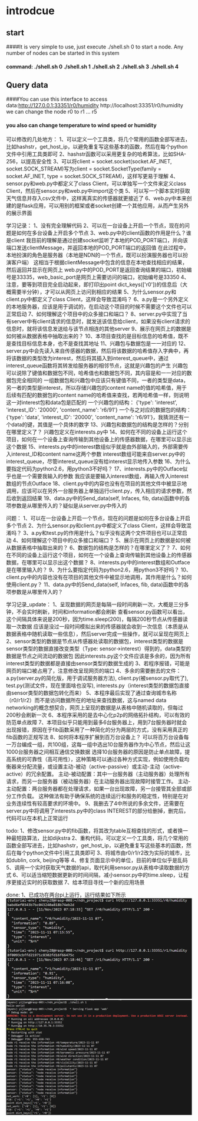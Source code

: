 # introdcue
## start
####It is very simple to use, just execute ./shell.sh 0 to start a node. Any number of nodes can be started in this system
#### command:  ./shell.sh 0  ./shell.sh 1  ./shell.sh 2   ./shell.sh 3  ./shell.sh 4

## Query data
####You can use this interface to access data:http://127.0.0.1:33351/r0/humidity http://localhost:33351/r0/humidity  
we can change the node r0 to r1 ... r5

#### you also can change temperature to wind speed or humidity

可以修改的几处地方：
1、可以定义一个工具类，将几个常用的函数全部写进去，比如hashstr，get_host_ip，以避免重复写这些基本的函数，然后在每个python文件中引用工具类即可
2、hashstr函数可以采用更复杂的哈希算法，比如SHA-256，以提高安全性
3、可以将client = socket.socket(socket.AF_INET, socket.SOCK_STREAM)写为client = socket.SocketType(family = socket.AF_INET, type = socket.SOCK_STREAM)，这样写更易于理解
4、sensor.py和web.py中都定义了class Client，可以单独写一个文件来定义class Client，然后在sensor.py和web.py中import这个类
5、可以写一个脚本实时获取天气信息并存入csv文件中，这样离真实的传感器就更接近了
6、web.py中本来创建的是flask应用，可以用别的框架或者socket创建一个其他应用，从而产生另外的展示界面

学习记录：
1、没有完全理解代码
2、可以在一台设备上开启一个节点，现在的问题是如何在多台设备上开启多个节点
3、web.py中的client函数的作用是什么？谁是client
我目前的理解是通过创建socket监听了本地的POD_PORT端口，并向该端口发送clientMessage，并返回本地的POD_PORT端口的返回值
在此过程中，本地扮演的角色是服务器（本地是NDN的一个节点，既可以扮演服务器也可以扮演客户端）
这相当于根据clientMessage中包含的信息在本地查找相应的结果，然后返回并显示在网页上
web.py中的POD_PORT是返回查询结果的端口，初始编号是33335，web_basic_port是网页上需要访问的端口，初始编号是33350
4、注意，要等到项目完全启动起来，即打印出point dict_keys(['r0'])的信息后（大概需要半分钟），才可以从网页上访问到相应的结果
5、为什么sensor.py和client.py中都定义了class Client，这样会导致混淆吗？
6、a.py是一个另外定义的本地服务器，应该是用于调试的，在启动这个项目的时候不需要这个文件也可以正常启动
7、如何理解这个项目中的众多接口和端口？
8、server.py中实现了当有server中有client请求的信息时，就发送该信息给client，如果没有client请求的信息时，就将该信息发送给与该节点相连的其他server
9、展示在网页上的数据是如何被从数据表格中抽取出来的？
10、本项目查找的是目标信息的哈希值，既不是查找目标信息本身，也不是查找其地址
11、兴趣包与数据包是一一对应的
12、server.py中会先读入来自传感器的数据，然后将该数据的哈希值存入字典中，再将该数据的类型改为interest，然后将其插入到interest_queue中，通过interest_queue函数将其转发给服务器的相邻节点，这就是兴趣包的产生
兴趣包可以说除了键值和数据包不同，哈希值也和数据包不同，其内容是和一一对应的数据包完全相同的
一组数据包和兴趣包中应该只有键值不同，一者的类型是data，另一者的类型是interest，所以存储兴趣包的content name的值的哈希值，用于后续有匹配的数据包的content name的哈希值来查找，若两哈希值一样，则说明这一对interest包和data包是匹配的
一个兴趣包的结构：
{'type': 'interest', 'interest_ID': '20000', 'content_name': 'r6/91'}
一个与之对应的数据包的结构：
{'type': 'data', 'interest_ID': '20000', 'content_name': 'r6/91'}，我猜测还有一个data的键，其值是一个具体的数字
13、兴趣包和数据包的结构是怎样的？分别在哪里定义了？
兴趣包定义在interests.py中
14、如何在不同的设备上运行这个项目，如何在一个设备上查询传输到其他设备上的传感器数据，在哪里可以显示出这个数据
15、interests.py中的interest数组似乎就是由外部输入的，外部需要传入interest_ID和content name这两个参数
interest数组可能来自server.py中的interest_queue，尽管interest_queue没有给interest显示地传入参数
16、为什么要指定代码为python2.6，用python3不好吗？
17、interests.py中的Outface似乎也是一个需要我输入的参数
我应该是要输入interest数组，再输入传入interest数组的节点Outface
18、client.py中的内容也没有在项目的其他文件中被显示地调用，应该可以在另外一台服务器上单独运行client.py，传入相应的请求参数，然后收到返回结果
19、data.py中的Send_data(self, Infaces, fib, data)函数中的各项参数是从哪里传入的？疑似是从server.py中传入的

问题：
1、可以在一台设备上开启一个节点，现在的问题是如何在多台设备上开启多个节点
2、为什么sensor.py和client.py中都定义了class Client，这样会导致混淆吗？
3、a.py和test.py的作用是什么？似乎没有这两个文件项目也可以正常启动
4、如何理解这个项目中的众多接口和端口？
5、展示在网页上的数据是如何被从数据表格中抽取出来的？
6、数据包的结构是怎样的？在哪里定义了？
7、如何在不同的设备上运行这个项目，如何在一个设备上查询传输到其他设备上的传感器数据，在哪里可以显示出这个数据？
8、interests.py中的interest数组和Outface是在哪里输入的？
9、为什么要指定代码为python2.6，用python3不好吗？
10、client.py中的内容也没有在项目的其他文件中被显示地调用，其作用是什么？如何使用client.py？
11、data.py中的Send_data(self, Infaces, fib, data)函数中的各项参数是从哪里传入的？

学习记录_update：
1、呈现数据的网页是每隔一段时间刷新一次，大概是三分多钟，不会实时刷新，时间和information都会刷新
查看sensor.py函数可以看出，这个间隔具体来说是200秒，因为time.sleep(200)，每隔200秒节点从传感器读取一次数据
应该是没过一段时间模拟出来的传感器就会收到一次信息（本质是从数据表格中随机读取一些信息），然后server完成一些操作，就可以呈现在网页上
2、sensor类型的数据是节点从传感器处读取的数据包，interest类型的数据是sensor类型的数据直接改变类型（Type: sensor->interest）得到的，data类型的数据是节点之间流动的数据包
因此interests.py这个文件应该是多余的，因为所有interest类型的数据都是直接由sensor类型的数据生成的
3、若程序报错，可能是网页的端口被占用了，注意修改呈现网页的端口
4、多余的需要删去的文件：a.py(server.py的简化版，用于调试服务器方法), client.py(被sensor.py取代了), test.py(测试文件，现在里面啥也没写), interests.py（interest类型的数据包直接由sensor类型的数据包转化而来）
5、本程序最后实现了通过查询城市名称（r0/r1/r2）而不是访问数据所在的地址来查找数据，这与named data networking的概念想契合，网页上呈现的数据是从表格中随机读取的，但每过200秒会刷新一次
6、本程序采用的是去中心化p2p的网络拓扑结构，可以有效的防范单点故障
7、本项目似乎只能用到最多6台服务器上，用到7台服务器时就会出现报错，原因在于fib函数采用了一种简化的分为两层的方式，没有采用真正的fib函数的正规写法
8、如何将本程序扩展到百万台设备上？
可以将百万台设备每一万台编成一组，共100组，这每一组中选出10台服务器作为中心节点，然后让这1000台服务器之间相互通信交换数据
选择10台服务器的原因是防止单点故障，提高系统的可靠性（高可用性），这种策略可以通过各种方式实现，例如使用负载均衡器来分配流量，或设置主动-被动（active-passive）或主动-主动（active-active）的冗余配置。
主动-被动配置：其中一台服务器（主动服务器）处理所有请求，而另一台服务器（被动服务器）在主动服务器出现故障时接管工作。
主动-主动配置：两台服务器都在处理请求，如果一台出现故障，另一台接管其全部或部分工作负载。
这种做法有助于确保系统的连续运行和服务的稳定性，特别是在对业务连续性有较高要求的环境中。
9、我删去了4中所说的多余文件，还需要在server.py中将调用了interests.py中的class INTEREST的部分给删掉，删完后，代码可以在本机上正常运行

todo:
1、修改sensor.py中的fib函数，将其改为table互相查找的形式，或者换一种最短路算法，比如dijkstra
2、重构代码，可以定义一个工具类，将几个常用的函数全部写进去，比如hashstr，get_host_ip，以避免重复写这些基本的函数，然后在每个python文件中引用工具类即可
3、将城市由r0/r1/r2改为实际的城市，比如dublin, cork, beijing等等
4、修复页面显示中的单位，目前的单位似乎是乱码
5、调用一个实时获取天气数据的api，取代利用sensor.py从表格中读取数据的方式
6、可以适当缩短数据更新的时间间隔，减小sensor.py中的time.sleep，让程序更接近实时的获取数据
7、给本项目寻找一个新的应用场景

done:
1、已成功在两台pi上运行，运行结果如下所示
![Result URL](./result/result_url.png)
![Result Output](./result/result_output.png)







